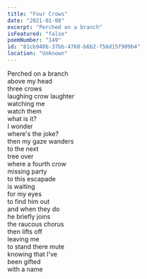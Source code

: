 ```yaml
---
title: "Four Crows"
date: "2021-01-08"
excerpt: "Perched on a branch"
isFeatured: "false"
poemNumber: "149"
id: "81cb940b-37bb-4760-b6b2-f56d15f909b4"
location: "Unknown"
---
```


Perched on a branch  
 above my head  
 three crows  
laughing crow laughter  
 watching me  
 watch them  
what is it?  
 I wonder  
 where's the joke?  
then my gaze wanders  
 to the next  
 tree over  
where a fourth crow  
 missing party  
 to this escapade  
is waiting  
 for my eyes  
 to find him out  
and when they do  
 he briefly joins  
 the raucous chorus  
then lifts off  
 leaving me  
 to stand there mute  
knowing that I've  
 been gifted  
 with a name
